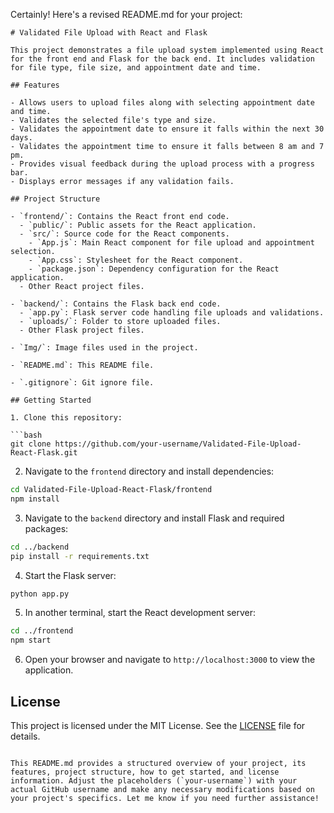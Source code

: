 Certainly! Here's a revised README.md for your project:

```
# Validated File Upload with React and Flask

This project demonstrates a file upload system implemented using React for the front end and Flask for the back end. It includes validation for file type, file size, and appointment date and time.

## Features

- Allows users to upload files along with selecting appointment date and time.
- Validates the selected file's type and size.
- Validates the appointment date to ensure it falls within the next 30 days.
- Validates the appointment time to ensure it falls between 8 am and 7 pm.
- Provides visual feedback during the upload process with a progress bar.
- Displays error messages if any validation fails.

## Project Structure

- `frontend/`: Contains the React front end code.
  - `public/`: Public assets for the React application.
  - `src/`: Source code for the React components.
    - `App.js`: Main React component for file upload and appointment selection.
    - `App.css`: Stylesheet for the React component.
    - `package.json`: Dependency configuration for the React application.
  - Other React project files.

- `backend/`: Contains the Flask back end code.
  - `app.py`: Flask server code handling file uploads and validations.
  - `uploads/`: Folder to store uploaded files.
  - Other Flask project files.

- `Img/`: Image files used in the project.

- `README.md`: This README file.

- `.gitignore`: Git ignore file.

## Getting Started

1. Clone this repository:

```bash
git clone https://github.com/your-username/Validated-File-Upload-React-Flask.git
```

2. Navigate to the `frontend` directory and install dependencies:

```bash
cd Validated-File-Upload-React-Flask/frontend
npm install
```

3. Navigate to the `backend` directory and install Flask and required packages:

```bash
cd ../backend
pip install -r requirements.txt
```

4. Start the Flask server:

```bash
python app.py
```

5. In another terminal, start the React development server:

```bash
cd ../frontend
npm start
```

6. Open your browser and navigate to `http://localhost:3000` to view the application.

## License

This project is licensed under the MIT License. See the [LICENSE](LICENSE) file for details.
```

This README.md provides a structured overview of your project, its features, project structure, how to get started, and license information. Adjust the placeholders (`your-username`) with your actual GitHub username and make any necessary modifications based on your project's specifics. Let me know if you need further assistance!
